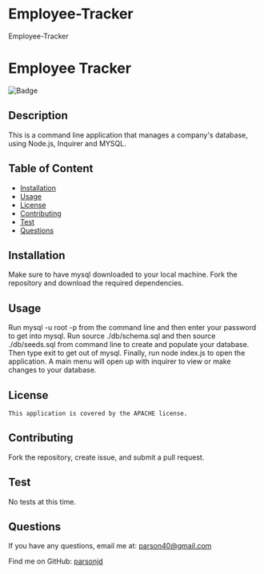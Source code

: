 # Employee-Tracker
Employee-Tracker
# Employee Tracker
  ![Badge](https://img.shields.io/badge/License-APACHE-blue.svg)
  ## Description
  This is a command line application that manages a company's database, using Node.js, Inquirer and MYSQL.
## Table of Content
- [Installation](#installation)
- [Usage](#usage)
- [License](./LICENSE-APACHE.md)
- [Contributing](#contributing)
- [Test](#Test)
- [Questions](#questions)
## Installation
  Make sure to have mysql downloaded to your local machine. Fork the repository and download the required dependencies. 
## Usage
  Run mysql -u root -p from the command line and then enter your password to get into mysql.  Run source ./db/schema.sql and then source ./db/seeds.sql from command line to create and populate your database.  Then type exit to get out of mysql.  Finally, run node index.js to open the application. A main menu will open up with inquirer to view or make changes to your database.
## License
    This application is covered by the APACHE license.
## Contributing
  Fork the repository, create issue, and submit a pull request.
## Test
  No tests at this time.
## Questions
If you have any questions, email me at: parson40@gmail.com 
  
  Find me on GitHub: [parsonjd](https://github.com/parsonjd)
